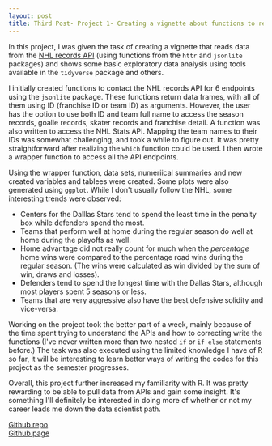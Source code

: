 ```yaml
---
layout: post
title: Third Post- Project 1- Creating a vignette about functions to read and analyze data from the NHL records API
---
```

In this project, I was given the task of creating a vignette that reads data from the [NHL records API](https://gitlab.com/dword4/nhlapi/-/blob/master/records-api.md) 
(using functions from the `httr` and `jsonlite` packages) and shows some basic exploratory data analysis using tools available in the `tidyverse` package and others.

I initially created functions to contact the NHL records API for 6 endpoints using the `jsonlite` package. These functions return data frames, with all of them using
ID (franchise ID or team ID) as arguments. However, the user has the option to use both ID and team full name to access the season records, goalie records, skater records
and franchise detail. A function was also written to access the NHL Stats API. Mapping the team names to their IDs was somewhat challenging, and took a while to figure out.
It was pretty straightforward after realizing the `which` function could be used. I then wrote a wrapper function to access all the API endpoints.

Using the wrapper function, data sets, numeriical summaries and new created variables and tablees were created. Some plots were also generated using `ggplot`. While I don't usually
follow the NHL, some interesting trends were observed: 
* Centers for the Dalllas Stars tend to spend the least time in the penalty box while defenders spend the most. 
* Teams that perform well at home during the regular season do well at home during the playoffs as well. 
* Home advantage did not really count for much when the _percentage_ home wins were compared to the percentage road wins during the regular season. (The wins were calculated
  as win divided by the sum of win, draws and losses).
* Defenders tend to spend the longest time with the Dallas Stars, although most players spent 5 seasons or less. 
* Teams that are very aggressive also have the best defensive solidity and vice-versa.

Working on the project took the better part of a week, mainly because of the time spent trying to understand the APIs and how to correcting write the functions (I've never written more than two nested `if` or `if else` statements before.) The task was also executed using the limited knowledge I have of R so far, it will be interesting  to learn better ways of writing the codes for this project as the semester progresses.

Overall, this project further increased my familiarity with R. It was pretty rewarding to be able to pull data from APIs and gain some insight. It's something I'll definitely be
interested in doing more of whether or not my career leads me down the data scientist path.

[Github repo](https://github.com/yemoray/ST-558-Project-1)  
[Github page](https://yemoray.github.io/ST-558-Project-1/)





